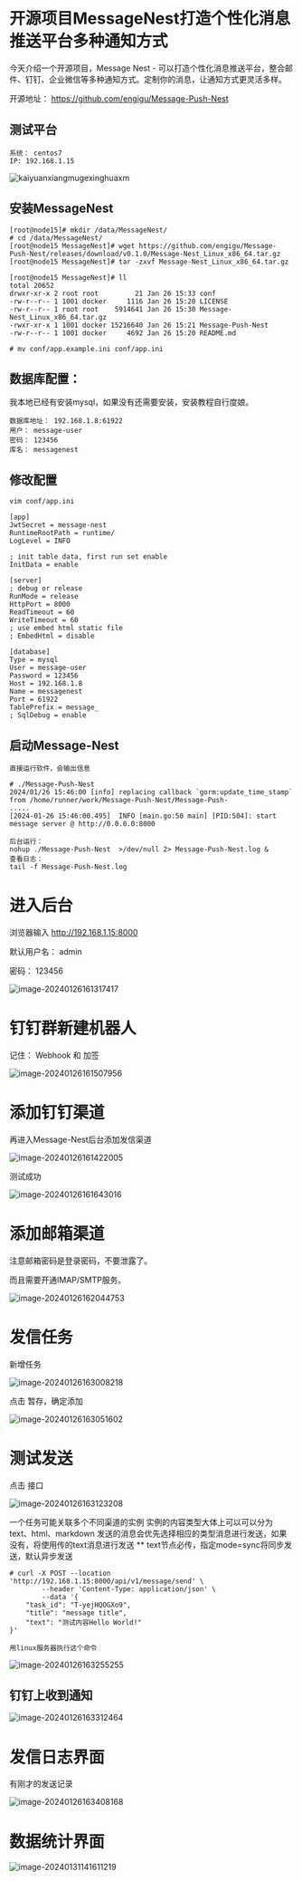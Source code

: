 # 开源项目MessageNest打造个性化消息推送平台多种通知方式



今天介绍一个开源项目，Message Nest - 可以打造个性化消息推送平台，整合邮件、钉钉、企业微信等多种通知方式。定制你的消息，让通知方式更灵活多样。

开源地址： https://github.com/engigu/Message-Push-Nest

## 测试平台

```
系统： centos7
IP: 192.168.1.15
```

![kaiyuanxiangmugexinghuaxm](https://imgoss.xgss.net/picgo/kaiyuanxiangmugexinghuaxm.jpg?aliyun)

## 安装MessageNest

```
[root@node15]# mkdir /data/MessageNest/
# cd /data/MessageNest/
[root@node15 MessageNest]# wget https://github.com/engigu/Message-Push-Nest/releases/download/v0.1.0/Message-Nest_Linux_x86_64.tar.gz
[root@node15 MessageNest]# tar -zxvf Message-Nest_Linux_x86_64.tar.gz 

[root@node15 MessageNest]# ll
total 20652
drwxr-xr-x 2 root root         21 Jan 26 15:33 conf
-rw-r--r-- 1 1001 docker     1116 Jan 26 15:20 LICENSE
-rw-r--r-- 1 root root    5914641 Jan 26 15:30 Message-Nest_Linux_x86_64.tar.gz
-rwxr-xr-x 1 1001 docker 15216640 Jan 26 15:21 Message-Push-Nest
-rw-r--r-- 1 1001 docker     4692 Jan 26 15:20 README.md

# mv conf/app.example.ini conf/app.ini
```



## 数据库配置：

我本地已经有安装mysql，如果没有还需要安装，安装教程自行度娘。

```
数据库地址： 192.168.1.8:61922
用户： message-user
密码： 123456
库名： messagenest
```



## 修改配置



```
vim conf/app.ini

[app]
JwtSecret = message-nest
RuntimeRootPath = runtime/
LogLevel = INFO

; init table data, first run set enable
InitData = enable

[server]
; debug or release
RunMode = release
HttpPort = 8000
ReadTimeout = 60
WriteTimeout = 60
; use embed html static file
; EmbedHtml = disable

[database]
Type = mysql
User = message-user
Password = 123456
Host = 192.168.1.8
Name = messagenest
Port = 61922
TablePrefix = message_
; SqlDebug = enable
```



## 启动Message-Nest

```
直接运行软件，会输出信息

# ./Message-Push-Nest 
2024/01/26 15:46:00 [info] replacing callback `gorm:update_time_stamp` from /home/runner/work/Message-Push-Nest/Message-Push-
.....
[2024-01-26 15:46:00.495]  INFO [main.go:50 main] [PID:504]: start message server @ http://0.0.0.0:8000

后台运行：
nohup ./Message-Push-Nest  >/dev/null 2> Message-Push-Nest.log &
查看日志：
tail -f Message-Push-Nest.log 
```



# 进入后台

浏览器输入 http://192.168.1.15:8000

默认用户名： admin

密码： 123456

![image-20240126161317417](https://imgoss.xgss.net/picgo/image-20240126161317417.png?aliyun)



# 钉钉群新建机器人

记住： Webhook 和 加签

![image-20240126161507956](https://imgoss.xgss.net/picgo/image-20240126161507956.png?aliyun)



# 添加钉钉渠道

再进入Message-Nest后台添加发信渠道

![image-20240126161422005](https://imgoss.xgss.net/picgo/image-20240126161422005.png?aliyun)

测试成功

![image-20240126161643016](https://imgoss.xgss.net/picgo/image-20240126161643016.png?aliyun)

# 添加邮箱渠道

注意邮箱密码是登录密码，不要泄露了。

而且需要开通IMAP/SMTP服务。

![image-20240126162044753](https://imgoss.xgss.net/picgo/image-20240126162044753.png?aliyun)

# 发信任务

新增任务

![image-20240126163008218](https://imgoss.xgss.net/picgo/image-20240126163008218.png?aliyun)

点击 暂存，确定添加

![image-20240126163051602](https://imgoss.xgss.net/picgo/image-20240126163051602.png?aliyun)

# 测试发送

点击 接口

![image-20240126163123208](https://imgoss.xgss.net/picgo/image-20240126163123208.png?aliyun)

一个任务可能关联多个不同渠道的实例 
 实例的内容类型大体上可以可以分为text、html、markdown 
 发送的消息会优先选择相应的类型消息进行发送，如果没有，将使用传的text消息进行发送 
 ** text节点必传，指定mode=sync将同步发送，默认异步发送 

```
# curl -X POST --location 'http://192.168.1.15:8000/api/v1/message/send' \
        --header 'Content-Type: application/json' \
        --data '{
    "task_id": "T-yejHQOGXo9",
    "title": "message title",
    "text": "测试内容Hello World!"
}'

用linux服务器执行这个命令
```



![image-20240126163255255](https://imgoss.xgss.net/picgo/image-20240126163255255.png?aliyun)

## 钉钉上收到通知

![image-20240126163312464](https://imgoss.xgss.net/picgo/image-20240126163312464.png?aliyun)



# 发信日志界面

有刚才的发送记录

![image-20240126163408168](https://imgoss.xgss.net/picgo/image-20240126163408168.png?aliyun)



# 数据统计界面

![image-20240131141611219](https://imgoss.xgss.net/picgo/image-20240131141611219.png?aliyun)